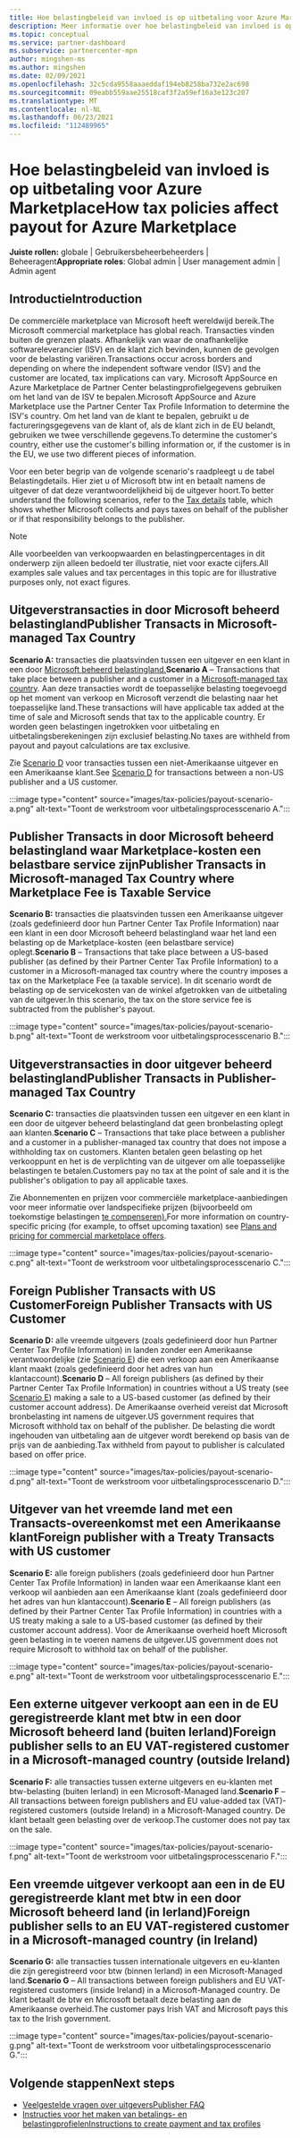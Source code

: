 ```yaml
---
title: Hoe belastingbeleid van invloed is op uitbetaling voor Azure Marketplace
description: Meer informatie over hoe belastingbeleid van invloed is op uitbetaling voor Azure Marketplace.
ms.topic: conceptual
ms.service: partner-dashboard
ms.subservice: partnercenter-mpn
author: mingshen-ms
ms.author: mingshen
ms.date: 02/09/2021
ms.openlocfilehash: 32c5cda9558aaaeddaf194eb8258ba732e2ac698
ms.sourcegitcommit: 09eabb559aae25518caf3f2a59ef16a3e123c207
ms.translationtype: MT
ms.contentlocale: nl-NL
ms.lasthandoff: 06/23/2021
ms.locfileid: "112489965"
---
```

# <a name="how-tax-policies-affect-payout-for-azure-marketplace"></a><span data-ttu-id="e15ba-103">Hoe belastingbeleid van invloed is op uitbetaling voor Azure Marketplace</span><span class="sxs-lookup"><span data-stu-id="e15ba-103">How tax policies affect payout for Azure Marketplace</span></span>

<span data-ttu-id="e15ba-104">**Juiste rollen:** globale | Gebruikersbeheerbeheerders | Beheeragent</span><span class="sxs-lookup"><span data-stu-id="e15ba-104">**Appropriate roles**: Global admin | User management admin | Admin agent</span></span>

## <a name="introduction"></a><span data-ttu-id="e15ba-105">Introductie</span><span class="sxs-lookup"><span data-stu-id="e15ba-105">Introduction</span></span>

<span data-ttu-id="e15ba-106">De commerciële marketplace van Microsoft heeft wereldwijd bereik.</span><span class="sxs-lookup"><span data-stu-id="e15ba-106">The Microsoft commercial marketplace has global reach.</span></span> <span data-ttu-id="e15ba-107">Transacties vinden buiten de grenzen plaats. Afhankelijk van waar de onafhankelijke softwareleverancier (ISV) en de klant zich bevinden, kunnen de gevolgen voor de belasting variëren.</span><span class="sxs-lookup"><span data-stu-id="e15ba-107">Transactions occur across borders and depending on where the independent software vendor (ISV) and the customer are located, tax implications can vary.</span></span> <span data-ttu-id="e15ba-108">Microsoft AppSource en Azure Marketplace de Partner Center belastingprofielgegevens gebruiken om het land van de ISV te bepalen.</span><span class="sxs-lookup"><span data-stu-id="e15ba-108">Microsoft AppSource and Azure Marketplace use the Partner Center Tax Profile Information to determine the ISV's country.</span></span> <span data-ttu-id="e15ba-109">Om het land van de klant te bepalen, gebruikt u de factureringsgegevens van de klant of, als de klant zich in de EU belandt, gebruiken we twee verschillende gegevens.</span><span class="sxs-lookup"><span data-stu-id="e15ba-109">To determine the customer's country, either use the customer's billing information or, if the customer is in the EU, we use two different pieces of information.</span></span>

<span data-ttu-id="e15ba-110">Voor een beter begrip van [](tax-details-marketplace.md) de volgende scenario's raadpleegt u de tabel Belastingdetails. Hier ziet u of Microsoft btw int en betaalt namens de uitgever of dat deze verantwoordelijkheid bij de uitgever hoort.</span><span class="sxs-lookup"><span data-stu-id="e15ba-110">To better understand the following scenarios, refer to the [Tax details](tax-details-marketplace.md) table, which shows whether Microsoft collects and pays taxes on behalf of the publisher or if that responsibility belongs to the publisher.</span></span>

> [!NOTE]
> <span data-ttu-id="e15ba-111">Alle voorbeelden van verkoopwaarden en belastingpercentages in dit onderwerp zijn alleen bedoeld ter illustratie, niet voor exacte cijfers.</span><span class="sxs-lookup"><span data-stu-id="e15ba-111">All examples sale values and tax percentages in this topic are for illustrative purposes only, not exact figures.</span></span>

## <a name="publisher-transacts-in-microsoft-managed-tax-country"></a><span data-ttu-id="e15ba-112">Uitgeverstransacties in door Microsoft beheerd belastingland</span><span class="sxs-lookup"><span data-stu-id="e15ba-112">Publisher Transacts in Microsoft-managed Tax Country</span></span>

<span data-ttu-id="e15ba-113">**Scenario A:** transacties die plaatsvinden tussen een uitgever en een klant in een door [Microsoft beheerd belastingland.](tax-details-marketplace.md#microsoft-managed-countries)</span><span class="sxs-lookup"><span data-stu-id="e15ba-113">**Scenario A** – Transactions that take place between a publisher and a customer in a [Microsoft-managed tax country](tax-details-marketplace.md#microsoft-managed-countries).</span></span> <span data-ttu-id="e15ba-114">Aan deze transacties wordt de toepasselijke belasting toegevoegd op het moment van verkoop en Microsoft verzendt die belasting naar het toepasselijke land.</span><span class="sxs-lookup"><span data-stu-id="e15ba-114">These transactions will have applicable tax added at the time of sale and Microsoft sends that tax to the applicable country.</span></span> <span data-ttu-id="e15ba-115">Er worden geen belastingen ingetrokken voor uitbetaling en uitbetalingsberekeningen zijn exclusief belasting.</span><span class="sxs-lookup"><span data-stu-id="e15ba-115">No taxes are withheld from payout and payout calculations are tax exclusive.</span></span>

<span data-ttu-id="e15ba-116">Zie [Scenario D](#foreign-publisher-transacts-with-us-customer) voor transacties tussen een niet-Amerikaanse uitgever en een Amerikaanse klant.</span><span class="sxs-lookup"><span data-stu-id="e15ba-116">See [Scenario D](#foreign-publisher-transacts-with-us-customer) for transactions between a non-US publisher and a US customer.</span></span>

:::image type="content" source="images/tax-policies/payout-scenario-a.png" alt-text="Toont de werkstroom voor uitbetalingsprocesscenario A.":::

## <a name="publisher-transacts-in-microsoft-managed-tax-country-where-marketplace-fee-is-taxable-service"></a><span data-ttu-id="e15ba-118">Publisher Transacts in door Microsoft beheerd belastingland waar Marketplace-kosten een belastbare service zijn</span><span class="sxs-lookup"><span data-stu-id="e15ba-118">Publisher Transacts in Microsoft-managed Tax Country where Marketplace Fee is Taxable Service</span></span>

<span data-ttu-id="e15ba-119">**Scenario B:** transacties die plaatsvinden tussen een Amerikaanse uitgever (zoals gedefinieerd door hun Partner Center Tax Profile Information) naar een klant in een door Microsoft beheerd belastingland waar het land een belasting op de Marketplace-kosten (een belastbare service) oplegt.</span><span class="sxs-lookup"><span data-stu-id="e15ba-119">**Scenario B** – Transactions that take place between a US-based publisher (as defined by their Partner Center Tax Profile Information) to a customer in a Microsoft-managed tax country where the country imposes a tax on the Marketplace Fee (a taxable service).</span></span> <span data-ttu-id="e15ba-120">In dit scenario wordt de belasting op de servicekosten van de winkel afgetrokken van de uitbetaling van de uitgever.</span><span class="sxs-lookup"><span data-stu-id="e15ba-120">In this scenario, the tax on the store service fee is subtracted from the publisher's payout.</span></span>

:::image type="content" source="images/tax-policies/payout-scenario-b.png" alt-text="Toont de werkstroom voor uitbetalingsprocesscenario B.":::

## <a name="publisher-transacts-in-publisher-managed-tax-country"></a><span data-ttu-id="e15ba-122">Uitgeverstransacties in door uitgever beheerd belastingland</span><span class="sxs-lookup"><span data-stu-id="e15ba-122">Publisher Transacts in Publisher-managed Tax Country</span></span>

<span data-ttu-id="e15ba-123">**Scenario C:** transacties die plaatsvinden tussen een uitgever en een klant in een door de uitgever beheerd belastingland dat geen bronbelasting oplegt aan klanten.</span><span class="sxs-lookup"><span data-stu-id="e15ba-123">**Scenario C** – Transactions that take place between a publisher and a customer in a publisher-managed tax country that does not impose a withholding tax on customers.</span></span> <span data-ttu-id="e15ba-124">Klanten betalen geen belasting op het verkooppunt en het is de verplichting van de uitgever om alle toepasselijke belastingen te betalen.</span><span class="sxs-lookup"><span data-stu-id="e15ba-124">Customers pay no tax at the point of sale and it is the publisher's obligation to pay all applicable taxes.</span></span>

<span data-ttu-id="e15ba-125">Zie Abonnementen en prijzen voor commerciële marketplace-aanbiedingen voor meer informatie over landspecifieke prijzen (bijvoorbeeld om toekomstige belastingen [te compenseren).](/azure/marketplace/plans-pricing#custom-prices)</span><span class="sxs-lookup"><span data-stu-id="e15ba-125">For more information on country-specific pricing (for example, to offset upcoming taxation) see [Plans and pricing for commercial marketplace offers](/azure/marketplace/plans-pricing#custom-prices).</span></span>

:::image type="content" source="images/tax-policies/payout-scenario-c.png" alt-text="Toont de werkstroom voor uitbetalingsprocesscenario C.":::

## <a name="foreign-publisher-transacts-with-us-customer"></a><span data-ttu-id="e15ba-127">Foreign Publisher Transacts with US Customer</span><span class="sxs-lookup"><span data-stu-id="e15ba-127">Foreign Publisher Transacts with US Customer</span></span>

<span data-ttu-id="e15ba-128">**Scenario D:** alle vreemde uitgevers (zoals gedefinieerd door hun Partner Center Tax Profile Information) in landen zonder een Amerikaanse verantwoordelijke (zie [Scenario E](#foreign-publisher-with-a-treaty-transacts-with-us-customer)) die een verkoop aan een Amerikaanse klant maakt (zoals gedefinieerd door het adres van hun klantaccount).</span><span class="sxs-lookup"><span data-stu-id="e15ba-128">**Scenario D** – All foreign publishers (as defined by their Partner Center Tax Profile Information) in countries without a US treaty (see [Scenario E](#foreign-publisher-with-a-treaty-transacts-with-us-customer)) making a sale to a US-based customer (as defined by their customer account address).</span></span> <span data-ttu-id="e15ba-129">De Amerikaanse overheid vereist dat Microsoft bronbelasting int namens de uitgever.</span><span class="sxs-lookup"><span data-stu-id="e15ba-129">US government requires that Microsoft withhold tax on behalf of the publisher.</span></span> <span data-ttu-id="e15ba-130">De belasting die wordt ingehouden van uitbetaling aan de uitgever wordt berekend op basis van de prijs van de aanbieding.</span><span class="sxs-lookup"><span data-stu-id="e15ba-130">Tax withheld from payout to publisher is calculated based on offer price.</span></span>

:::image type="content" source="images/tax-policies/payout-scenario-d.png" alt-text="Toont de werkstroom voor uitbetalingsprocesscenario D.":::

## <a name="foreign-publisher-with-a-treaty-transacts-with-us-customer"></a><span data-ttu-id="e15ba-132">Uitgever van het vreemde land met een Transacts-overeenkomst met een Amerikaanse klant</span><span class="sxs-lookup"><span data-stu-id="e15ba-132">Foreign publisher with a Treaty Transacts with US customer</span></span>

<span data-ttu-id="e15ba-133">**Scenario E:** alle foreign publishers (zoals gedefinieerd door hun Partner Center Tax Profile Information) in landen waar een Amerikaanse klant een verkoop wil aanbieden aan een Amerikaanse klant (zoals gedefinieerd door het adres van hun klantaccount).</span><span class="sxs-lookup"><span data-stu-id="e15ba-133">**Scenario E** – All foreign publishers (as defined by their Partner Center Tax Profile Information) in countries with a US treaty making a sale to a US-based customer (as defined by their customer account address).</span></span> <span data-ttu-id="e15ba-134">Voor de Amerikaanse overheid hoeft Microsoft geen belasting in te voeren namens de uitgever.</span><span class="sxs-lookup"><span data-stu-id="e15ba-134">US government does not require Microsoft to withhold tax on behalf of the publisher.</span></span>

:::image type="content" source="images/tax-policies/payout-scenario-e.png" alt-text="Toont de werkstroom voor uitbetalingsprocesscenario E.":::

## <a name="foreign-publisher-sells-to-an-eu-vat-registered-customer-in-a-microsoft-managed-country-outside-ireland"></a><span data-ttu-id="e15ba-136">Een externe uitgever verkoopt aan een in de EU geregistreerde klant met btw in een door Microsoft beheerd land (buiten Ierland)</span><span class="sxs-lookup"><span data-stu-id="e15ba-136">Foreign publisher sells to an EU VAT-registered customer in a Microsoft-managed country (outside Ireland)</span></span>

<span data-ttu-id="e15ba-137">**Scenario F:** alle transacties tussen externe uitgevers en eu-klanten met btw-belasting (buiten Ierland) in een Microsoft-Managed land.</span><span class="sxs-lookup"><span data-stu-id="e15ba-137">**Scenario F** – All transactions between foreign publishers and EU value-added tax (VAT)-registered customers (outside Ireland) in a Microsoft-Managed country.</span></span> <span data-ttu-id="e15ba-138">De klant betaalt geen belasting over de verkoop.</span><span class="sxs-lookup"><span data-stu-id="e15ba-138">The customer does not pay tax on the sale.</span></span>

:::image type="content" source="images/tax-policies/payout-scenario-f.png" alt-text="Toont de werkstroom voor uitbetalingsprocesscenario F.":::

## <a name="foreign-publisher-sells-to-an-eu-vat-registered-customer-in-a-microsoft-managed-country-in-ireland"></a><span data-ttu-id="e15ba-140">Een vreemde uitgever verkoopt aan een in de EU geregistreerde klant met btw in een door Microsoft beheerd land (in Ierland)</span><span class="sxs-lookup"><span data-stu-id="e15ba-140">Foreign publisher sells to an EU VAT-registered customer in a Microsoft-managed country (in Ireland)</span></span>

<span data-ttu-id="e15ba-141">**Scenario G:** alle transacties tussen internationale uitgevers en eu-klanten die zijn geregistreerd voor btw (binnen Ierland) in een Microsoft-Managed land.</span><span class="sxs-lookup"><span data-stu-id="e15ba-141">**Scenario G** – All transactions between foreign publishers and EU VAT-registered customers (inside Ireland) in a Microsoft-Managed country.</span></span> <span data-ttu-id="e15ba-142">De klant betaalt de btw en Microsoft betaalt deze belasting aan de Amerikaanse overheid.</span><span class="sxs-lookup"><span data-stu-id="e15ba-142">The customer pays Irish VAT and Microsoft pays this tax to the Irish government.</span></span>

:::image type="content" source="images/tax-policies/payout-scenario-g.png" alt-text="Toont de werkstroom voor uitbetalingsprocesscenario G.":::

## <a name="next-steps"></a><span data-ttu-id="e15ba-144">Volgende stappen</span><span class="sxs-lookup"><span data-stu-id="e15ba-144">Next steps</span></span>

- [<span data-ttu-id="e15ba-145">Veelgestelde vragen over uitgevers</span><span class="sxs-lookup"><span data-stu-id="e15ba-145">Publisher FAQ</span></span>](/azure/marketplace/marketplace-faq-publisher-guide)
- [<span data-ttu-id="e15ba-146">Instructies voor het maken van betalings- en belastingprofielen</span><span class="sxs-lookup"><span data-stu-id="e15ba-146">Instructions to create payment and tax profiles</span></span>](./set-up-your-payout-account.md?context=%2fazure%2fmarketplace%2fcontext%2fcontext#create-a-payment-profile)